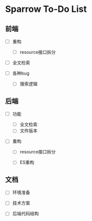 # Sparrow To-Do List



## 前端

- [ ] 重构

  - [ ] resource接口拆分

- [ ] 全文检索

- [ ] 各种bug

  - [ ] 搜索逻辑

  

## 后端

* [ ] 功能

  * [ ] 全文检索
  * [ ] 文件版本

* [ ] 重构

  * [ ] resource接口拆分

  * [ ] ES重构

    



## 文档

* [ ] 环境准备
* [ ] 技术方案
* [ ] 后端代码结构







